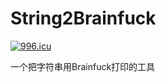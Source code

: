 # String2Brainfuck

[![996.icu](https://img.shields.io/badge/link-996.icu-red.svg)](https://996.icu)

一个把字符串用Brainfuck打印的工具
